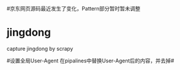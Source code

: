 #京东网页源码最近发生了变化，Pattern部分暂时暂未调整
# jingdong
capture jingdong by scrapy


#设置全局User-Agent
在pipalines中替换User-Agent后的内容，并去掉#
